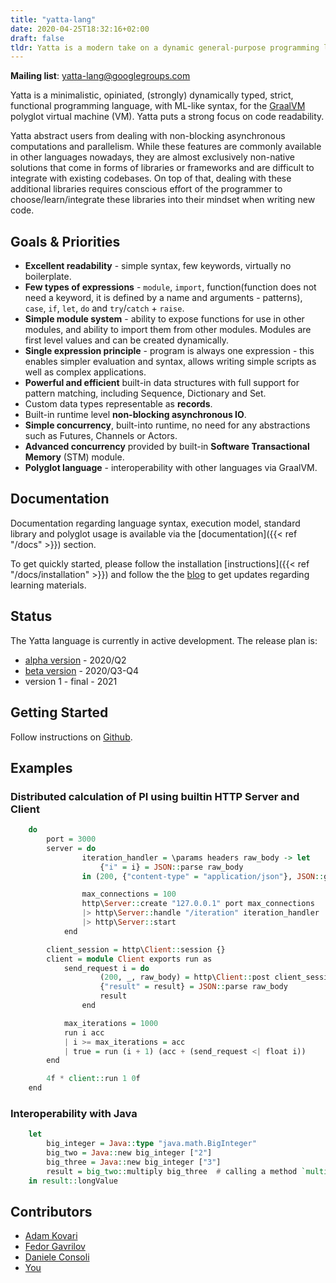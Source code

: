 ```yaml
---
title: "yatta-lang"
date: 2020-04-25T18:32:16+02:00
draft: false
tldr: Yatta is a modern take on a dynamic general-purpose programming language with advanced functional programming, minimalistic ML-like syntax, strict evaluation, for GraalVM polyglot virtual machine (VM).
---
```


**Mailing list**: yatta-lang@googlegroups.com

Yatta is a minimalistic, opiniated, (strongly) dynamically typed, strict, functional programming language, with ML-like syntax, for the [GraalVM](https://www.graalvm.org/) polyglot virtual machine (VM). Yatta puts a strong focus on code readability.

Yatta abstract users from dealing with non-blocking asynchronous computations and parallelism. While these features are commonly available in other languages nowadays, they are almost exclusively non-native solutions that come in forms of libraries or frameworks and are difficult to integrate with existing codebases. On top of that, dealing with these additional libraries requires conscious effort of the programmer to choose/learn/integrate these libraries into their mindset when writing new code.

## Goals & Priorities
- **Excellent readability** - simple syntax, few keywords, virtually no boilerplate.
- **Few types of expressions** - `module`, `import`, function(function does not need a keyword, it is defined by a name and arguments - patterns), `case`, `if`, `let`, `do` and `try`/`catch` + `raise`.
- **Simple module system** - ability to expose functions for use in other modules, and ability to import them from other modules. Modules are first level values and can be created dynamically.
- **Single expression principle** - program is always one expression - this enables simpler evaluation and syntax, allows writing simple scripts as well as complex applications.
- **Powerful and efficient** built-in data structures with full support for pattern matching, including Sequence, Dictionary and Set.
- Custom data types representable as **records**.
- Built-in runtime level **non-blocking asynchronous IO**.
- **Simple concurrency**, built-into runtime, no need for any abstractions such as Futures, Channels or Actors.
- **Advanced concurrency** provided by built-in **Software Transactional Memory** (STM) module.
- **Polyglot language** - interoperability with other languages via GraalVM.

## Documentation
Documentation regarding language syntax, execution model, standard library and polyglot usage is available via the [documentation]({{< ref "/docs" >}}) section.

To get quickly started, please follow the installation [instructions]({{< ref "/docs/installation" >}}) and follow the the [blog](https://functional.blog) to get updates regarding learning materials.

## Status
The Yatta language is currently in active development. The release plan is:
* [alpha version](https://github.com/yatta-lang/yatta/issues?q=is%3Aopen+is%3Aissue+milestone%3A%22alpha+release%22) - 2020/Q2
* [beta version](https://github.com/yatta-lang/yatta/issues?q=is%3Aopen+is%3Aissue+milestone%3A%22beta+release%22) - 2020/Q3-Q4
* version 1 - final - 2021

## Getting Started
Follow instructions on [Github](https://github.com/yatta-lang/yatta).

## Examples

### Distributed calculation of PI using builtin HTTP Server and Client

```haskell
    do
        port = 3000
        server = do
                iteration_handler = \params headers raw_body -> let
                    {"i" = i} = JSON::parse raw_body
                in (200, {"content-type" = "application/json"}, JSON::generate {"result" = (-1f ** (i + 1f)) / ((2f * i) - 1f)})

                max_connections = 100
                http\Server::create "127.0.0.1" port max_connections
                |> http\Server::handle "/iteration" iteration_handler
                |> http\Server::start
            end

        client_session = http\Client::session {}
        client = module Client exports run as
            send_request i = do
                    (200, _, raw_body) = http\Client::post client_session "http://localhost:{port}/iteration" {} <| JSON::generate {"i" = i}
                    {"result" = result} = JSON::parse raw_body
                    result
                end

            max_iterations = 1000
            run i acc
            | i >= max_iterations = acc
            | true = run (i + 1) (acc + (send_request <| float i))
        end

        4f * client::run 1 0f
    end
```

### Interoperability with Java

```haskell
    let
        big_integer = Java::type "java.math.BigInteger"
        big_two = Java::new big_integer ["2"]
        big_three = Java::new big_integer ["3"]
        result = big_two::multiply big_three  # calling a method `multiply` on object of type BigInteger.
    in result::longValue
```

## Contributors

* [Adam Kovari](https://github.com/akovari)
* [Fedor Gavrilov](https://github.com/kurobako)
* [Daniele Consoli](https://github.com/ktzee)
* [You](mailto:yatta-lang@googlegroups.com)
